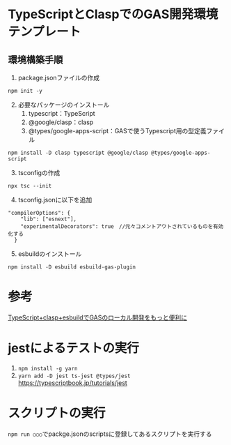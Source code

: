 # TypeScriptとClaspでのGAS開発環境テンプレート

## 環境構築手順
1. package.jsonファイルの作成

```
npm init -y
```

2. 必要なパッケージのインストール
    1. typescript：TypeScript
    2. @google/clasp：clasp
    3. @types/google-apps-script：GASで使うTypescript用の型定義ファイル

```
npm install -D clasp typescript @google/clasp @types/google-apps-script
```

3. tsconfigの作成

```
npx tsc --init
```

4. tsconfig.jsonに以下を追加

```
"compilerOptions": {
    "lib": ["esnext"],
    "experimentalDecorators": true　//元々コメントアウトされているものを有効化する
  }
```

5. esbuildのインストール

```
npm install -D esbuild esbuild-gas-plugin
```

# 参考
[TypeScript+clasp+esbuildでGASのローカル開発をもっと便利に](https://zenn.dev/funteractiveinc/articles/776b5812833475#esbuild%E3%81%AE%E5%88%A9%E7%94%A8%E3%81%AB%E3%81%A4%E3%81%84%E3%81%A6)


# jestによるテストの実行
1. ```npm install -g yarn```
2. ```yarn add -D jest ts-jest @types/jest```
https://typescriptbook.jp/tutorials/jest


# スクリプトの実行
```npm run ○○○```でpackge.jsonのscriptsに登録してあるスクリプトを実行する
